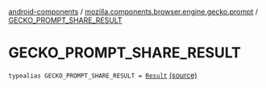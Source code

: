 [android-components](../index.md) / [mozilla.components.browser.engine.gecko.prompt](index.md) / [GECKO_PROMPT_SHARE_RESULT](./-g-e-c-k-o_-p-r-o-m-p-t_-s-h-a-r-e_-r-e-s-u-l-t.md)

# GECKO_PROMPT_SHARE_RESULT

`typealias GECKO_PROMPT_SHARE_RESULT = `[`Result`](https://mozilla.github.io/geckoview/javadoc/mozilla-central/org/mozilla/geckoview/GeckoSession/PromptDelegate/SharePrompt/Result.html) [(source)](https://github.com/mozilla-mobile/android-components/blob/master/components/browser/engine-gecko-beta/src/main/java/mozilla/components/browser/engine/gecko/prompt/GeckoPromptDelegate.kt#L47)